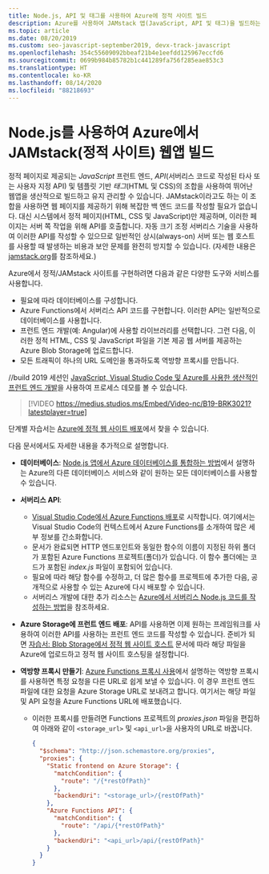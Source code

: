 ```yaml
---
title: Node.js, API 및 태그를 사용하여 Azure에 정적 사이트 빌드
description: Azure를 사용하여 JAMstack 앱(JavaScript, API 및 태그)을 빌드하는 방법
ms.topic: article
ms.date: 08/20/2019
ms.custom: seo-javascript-september2019, devx-track-javascript
ms.openlocfilehash: 354c55609092bbeaf21b4e1eefdd125967eccfd6
ms.sourcegitcommit: 0699b984b85782b1c441289fa756f285eae853c3
ms.translationtype: HT
ms.contentlocale: ko-KR
ms.lasthandoff: 08/14/2020
ms.locfileid: "88218693"
---
```

# <a name="build-jamstack-static-site-web-apps-on-azure-with-nodejs"></a>Node.js를 사용하여 Azure에서 JAMstack(정적 사이트) 웹앱 빌드

정적 페이지로 제공되는 *JavaScript* 프런트 엔드, *API*(서버리스 코드로 작성된 타사 또는 사용자 지정 API) 및 템플릿 기반 *태그*(HTML 및 CSS)의 조합을 사용하여 뛰어난 웹앱을 생산적으로 빌드하고 유지 관리할 수 있습니다. JAMstack이라고도 하는 이 조합을 사용하면 웹 페이지를 제공하기 위해 복잡한 백 엔드 코드를 작성할 필요가 없습니다. 대신 시스템에서 정적 페이지(HTML, CSS 및 JavaScript)만 제공하며, 이러한 페이지는 서버 쪽 작업을 위해 API를 호출합니다. 자동 크기 조정 서버리스 기술을 사용하여 이러한 API를 작성할 수 있으므로 일반적인 상시(always-on) 서버 또는 웹 호스트를 사용할 때 발생하는 비용과 보안 문제를 완전히 방지할 수 있습니다. (자세한 내용은 [jamstack.org](https://jamstack.org/)를 참조하세요.)

Azure에서 정적/JAMstack 사이트를 구현하려면 다음과 같은 다양한 도구와 서비스를 사용합니다.

- 필요에 따라 데이터베이스를 구성합니다.
- Azure Functions에서 서버리스 API 코드를 구현합니다. 이러한 API는 일반적으로 데이터베이스를 사용합니다.
- 프런트 엔드 개발(예: Angular)에 사용할 라이브러리를 선택합니다. 그런 다음, 이러한 정적 HTML, CSS 및 JavaScript 파일을 기본 제공 웹 서버를 제공하는 Azure Blob Storage에 업로드합니다.
- 모든 트래픽이 하나의 URL 도메인을 통과하도록 역방향 프록시를 만듭니다.

//build 2019 세션인 [JavaScript, Visual Studio Code 및 Azure를 사용한 생산적인 프런트 엔드 개발](https://azure.microsoft.com/resources/videos/build-2019-productive-front-end-development-with-javascript-visual-studio-code-and-azure/)을 사용하여 프로세스 데모를 볼 수 있습니다.

> [!VIDEO https://medius.studios.ms/Embed/Video-nc/B19-BRK3021?latestplayer=true]

단계별 자습서는 [Azure에 정적 웹 사이트 배포](tutorial-vscode-static-website-node-01.md)에서 찾을 수 있습니다.

다음 문서에서도 자세한 내용을 추가적으로 설명합니다.

- **데이터베이스**: [Node.js 앱에서 Azure 데이터베이스를 통합하는 방법](node-howto-integrate-databases.md)에서 설명하는 Azure의 다른 데이터베이스 서비스와 같이 원하는 모든 데이터베이스를 사용할 수 있습니다.
  
- **서버리스 API**:

  - [Visual Studio Code에서 Azure Functions 배포](tutorial-vscode-serverless-node-01.md)로 시작합니다. 여기에서는 Visual Studio Code의 컨텍스트에서 Azure Functions를 소개하여 많은 세부 정보를 간소화합니다.
  - 문서가 완료되면 HTTP 엔드포인트와 동일한 함수의 이름이 지정된 하위 폴더가 포함된 Azure Functions 프로젝트(폴더)가 있습니다. 이 함수 폴더에는 코드가 포함된 *index.js* 파일이 포함되어 있습니다.
  - 필요에 따라 해당 함수를 수정하고, 더 많은 함수를 프로젝트에 추가한 다음, 공개적으로 사용할 수 있는 Azure에 다시 배포할 수 있습니다.
  - 서버리스 개발에 대한 추가 리소스는 [Azure에서 서버리스 Node.js 코드를 작성하는 방법](node-howto-write-serverless-code.md)을 참조하세요.

- **Azure Storage에 프런트 엔드 배포**: API를 사용하면 이제 원하는 프레임워크를 사용하여 이러한 API를 사용하는 프런트 엔드 코드를 작성할 수 있습니다. 준비가 되면 [자습서: Blob Storage에서 정적 웹 사이트 호스트](/azure/storage/blobs/storage-blob-static-website-host) 문서에 따라 해당 파일을 Azure에 업로드하고 정적 웹 사이트 호스팅을 설정합니다.

- **역방향 프록시 만들기**: [Azure Functions 프록시 사용](/azure/azure-functions/functions-proxies)에서 설명하는 역방향 프록시를 사용하면 특정 요청을 다른 URL로 쉽게 보낼 수 있습니다. 이 경우 프런트 엔드 파일에 대한 요청을 Azure Storage URL로 보내려고 합니다. 여기서는 해당 파일 및 API 요청을 Azure Functions URL에 배포했습니다.

  - 이러한 프록시를 만들려면 Functions 프로젝트의 *proxies.json* 파일을 편집하여 아래와 같이 `<storage_url>` 및 `<api_url>`을 사용자의 URL로 바꿉니다.
  
    ```json
    {
      "$schema": "http://json.schemastore.org/proxies",
      "proxies": {
        "Static frontend on Azure Storage": {
          "matchCondition": {
            "route": "/{*restOfPath}"
          },
          "backendUri": "<storage_url>/{restOfPath}"
        },
        "Azure Functions API": {
          "matchCondition": {
            "route": "/api/{*restOfPath}"
          },
          "backendUri": "<api_url>/api/{restOfPath}"
        }
      }
    }
    ```
